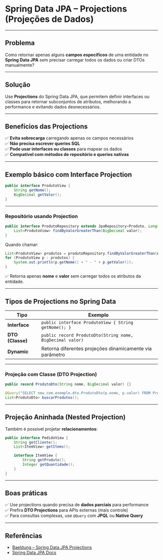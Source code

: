 # Spring Data JPA – Projections (Projeções de Dados)

---

## Problema
Como retornar apenas alguns **campos específicos** de uma entidade no **Spring Data JPA** sem precisar carregar todos os dados ou criar DTOs manualmente?

---

## Solução
Use **Projections** do Spring Data JPA, que permitem definir interfaces ou classes para retornar subconjuntos de atributos, melhorando a performance e evitando dados desnecessários.

---

## Benefícios das Projections
✅ **Evita sobrecarga** carregando apenas os campos necessários  
✅ **Não precisa escrever queries SQL**  
✅ **Pode usar interfaces ou classes** para mapear os dados  
✅ **Compatível com métodos de repositório e queries nativas**  

---

## Exemplo básico com Interface Projection
```java
public interface ProdutoView {
    String getNome();
    BigDecimal getValor();
}
```

---

### Repositório usando Projection
```java
public interface ProdutoRepository extends JpaRepository<Produto, Long> {
    List<ProdutoView> findByValorGreaterThan(BigDecimal valor);
}
```

Quando chamar:
```java
List<ProdutoView> produtos = produtoRepository.findByValorGreaterThan(new BigDecimal("100.00"));
for (ProdutoView p : produtos) {
    System.out.println(p.getNome() + " - " + p.getValor());
}
```
✅ Retorna apenas **nome** e **valor** sem carregar todos os atributos da entidade.

---

## Tipos de Projections no Spring Data
| Tipo           | Exemplo                                                    |
|---------------|-----------------------------------------------------------|
| **Interface** | `public interface ProdutoView { String getNome(); }`      |
| **DTO (Classe)** | `public record ProdutoDto(String nome, BigDecimal valor)` |
| **Dynamic**   | Retorna diferentes projeções dinamicamente via parâmetro  |

---

### Projeção com Classe (DTO Projection)
```java
public record ProdutoDto(String nome, BigDecimal valor) {}

@Query("SELECT new com.exemplo.dto.ProdutoDto(p.nome, p.valor) FROM Produto p")
List<ProdutoDto> buscarProdutos();
```

---

## Projeção Aninhada (Nested Projection)
Também é possível projetar **relacionamentos**:
```java
public interface PedidoView {
    String getCliente();
    List<ItemView> getItems();

    interface ItemView {
        String getProduto();
        Integer getQuantidade();
    }
}
```

---

## Boas práticas
✅ Use projections quando precisa de **dados parciais** para performance  
✅ Prefira **DTO Projections** para APIs externas (mais controle)  
✅ Para consultas complexas, use `@Query` com **JPQL** ou **Native Query**  

---

## Referências
- [Baeldung – Spring Data JPA Projections](https://www.baeldung.com/spring-data-jpa-projections)
- [Spring Data JPA Docs](https://docs.spring.io/spring-data/jpa/docs/current/reference/html/)